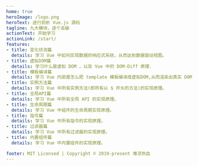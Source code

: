 ```yaml
---
home: true
heroImage: /logo.png
heroText: 逐行剖析 Vue.js 源码
tagline: 九大模块，逐个击破
actionText: 开始学习
actionLink: /start/
features:
- title: 变化侦测篇
  details: 学习 Vue 中如何实现数据的响应式系统，从而达到数据驱动视图。
- title: 虚拟DOM篇
  details: 学习什么是虚拟 DOM ，以及 Vue 中的 DOM-Diff 原理.
- title: 模板编译篇
  details: 学习 Vue 内部是怎么把 template 模板编译成虚拟DOM,从而渲染出真实 DOM 。
- title: 实例方法篇
  details: 学习 Vue 中所有实例方法(即所有以 $ 开头的方法)的实现原理。
- title: 全局API篇
  details: 学习 Vue 中所有全局 API 的实现原理。
- title: 生命周期篇
  details: 学习 Vue 中组件的生命周期实现原理。
- title: 指令篇
  details: 学习 Vue 中所有指令的实现原理。
- title: 过滤器篇
  details: 学习 Vue 中所有过滤器的实现原理。
- title: 内置组件篇
  details: 学习 Vue 中内置组件的实现原理。

footer: MIT Licensed | Copyright © 2019-present 难凉热血
---
```


<div class='footer' style='display:none'>
  <span id='cnzz_stat_icon_1278573067'></span>
</div> 
<script type="text/javascript" src='https://v1.cnzz.com/z_stat.php?id=1278573067&online=1&show=line'></script>